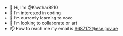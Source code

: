 - 👋 Hi, I’m @Kawthar8910
- 👀 I’m interested in coding
- 🌱 I’m currently learning to code
- 💞️ I’m looking to collaborate on art
- 📫 How to reach me my email is S687172@ese.gov.ae

<!---
Kawthar8910/Kawthar8910 is a ✨ special ✨ repository because its `README.md` (this file) appears on your GitHub profile.
You can click the Preview link to take a look at your changes.
--->
